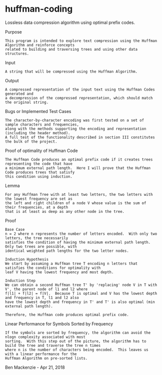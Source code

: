 # huffman-coding
Lossless data compression algorithm using optimal prefix codes.


Purpose

    This program is intended to explore text compression using the Huffman Algorithm and reinforce concepts 
    related to building and traversing trees and using other data structures.

Input

    A string that will be compressed using the Huffman Algorithm.

Output

    A compressed representation of the input text using the Huffman Codes generated and
    a decompression of the compressed representation, which should match the original string.

Bugs or Implemented Test Cases
    
    The character-by-character encoding was first tested on a set of sample characters and frequencies, 
    along with the methods supporting the encoding and representation (including the header method).
    A full test of the functionality described in section III constitutes the bulk of the project.


Proof of optimality of Huffman Code

    The Huffman Code produces an optimal prefix code if it creates trees representing the code that have
    a minimum external path length.  Here I will prove that the Huffman Code produces trees that satisfy 
    this condition using induction.

Lemma

    For any Huffman Tree with at least two letters, the two letters with the lowest frequency are set as
    the left and right children of a node V whose value is the sum of their frequencies, at a depth
    that is at least as deep as any other node in the tree.

Proof

    Base Case
    n = 2 where n represents the number of letters encoded.  With only two letters, the tree necessarily
    satisfies the condition of having the minimum external path length.  Only two trees are possible, with
    identical weighted path lengths for the two letter nodes.
    
    Induction Hypothesis
    We start by assuming a Huffman tree T encoding n letters that satisfies the conditions for optimality with 
    leaf V having the lowest frequency and most depth.
    
    Induction Step
    We can obtain a second Huffman tree T' by 'replacing' node V in T with V', the parent node of l1 and l2 where
    f|l1| + f|l2| = f|V|.  Because T is optimal and V has the lowest depth and frequency in T, l1 and l2 also 
    have the lowest depth and frequency in T' and T' is also optimal (min external path length).  
    
    Therefore, the Huffman code produces optimal prefix code.
    
Linear Performance for Symbols Sorted by Frequency

    If the symbols are sorted by frequency, the algorithm can avoid the nlogn complexity associated with most
    sorting.  With this step out of the picture, the algorithm has to build the tree and traverse the tree n times
    where n is the number of characters being encoded.  This leaves us with a linear performance for the 
    Huffman Algorithm on pre-sorted lists.
    
 Ben Mackenzie - 
 Apr 21, 2018
